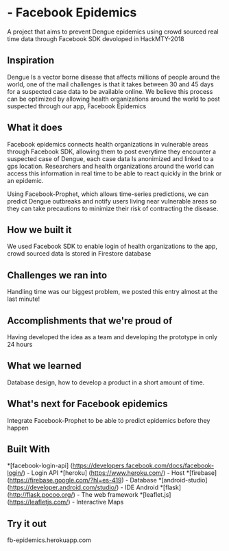 # - Facebook Epidemics
A project that aims to prevent Dengue epidemics using crowd sourced real time data through Facebook SDK devoloped in HackMTY-2018

## Inspiration
Dengue Is a vector borne disease that affects millions of people around the world, one of the mail challenges is that it takes between 30 and 45 days for a suspected case data to be available online. We believe this process can be optimized by allowing health organizations around the world to post suspected through our app, Facebook Epidemics

## What it does
Facebook epidemics connects health organizations in vulnerable areas through Facebook SDK, allowing them to post everytime they encounter a suspected case of Dengue, each case data Is anonimized and linked to a gps location. Researchers and health organizations around the world can access this information in real time to be able to react quickly in the brink or an epidemic.

Using Facebook-Prophet, which allows time-series predictions, we can predict Dengue outbreaks and notify users living near vulnerable areas so they can take precautions to minimize their risk of contracting the disease.

## How we built it
We used Facebook SDK to enable login of health organizations to the app, crowd sourced data Is stored in Firestore database

## Challenges we ran into
Handling time was our biggest problem, we posted this entry almost at the last minute!

## Accomplishments that we're proud of
Having developed the idea as a team and developing the prototype in only 24 hours

## What we learned
Database design, how to develop a product in a short amount of time.

## What's next for Facebook epidemics
Integrate Facebook-Prophet to be able to predict epidemics before they happen

## Built With
*[facebook-login-api] (https://developers.facebook.com/docs/facebook-login/) - Login API
*[heroku] (https://www.heroku.com/) - Host
*[firebase] (https://firebase.google.com/?hl=es-419) - Database
*[android-studio] (https://developer.android.com/studio/) - IDE Android
*[flask] (http://flask.pocoo.org/) - The web framework
*[leaflet.js] (https://leafletjs.com/) - Interactive Maps
## Try it out
 fb-epidemics.herokuapp.com
